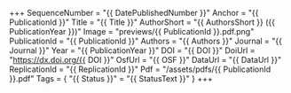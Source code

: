 +++
SequenceNumber = "{{ DatePublishedNumber }}"
Anchor = "{{ PublicationId }}"
Title = "{{ Title }}"
AuthorShort = "{{ AuthorsShort }} ({{ PublicationYear }})"
Image = "previews/{{ PublicationId }}.pdf.png"
PublicationId = "{{ PublicationId }}"
Authors = "{{ Authors }}"
Journal = "{{ Journal }}"
Year = "{{ PublicationYear }}"
DOI = "{{ DOI }}"
DoiUrl = "https://dx.doi.org/{{ DOI }}"
OsfUrl = "{{ OSF }}"
DataUrl = "{{ DataUrl }}"
ReplicationId = "{{ ReplicationId }}"
Pdf = "/assets/pdfs/{{ PublicationId }}.pdf"
Tags = { "{{ Status }}" = "{{ StatusText }}" }
+++
